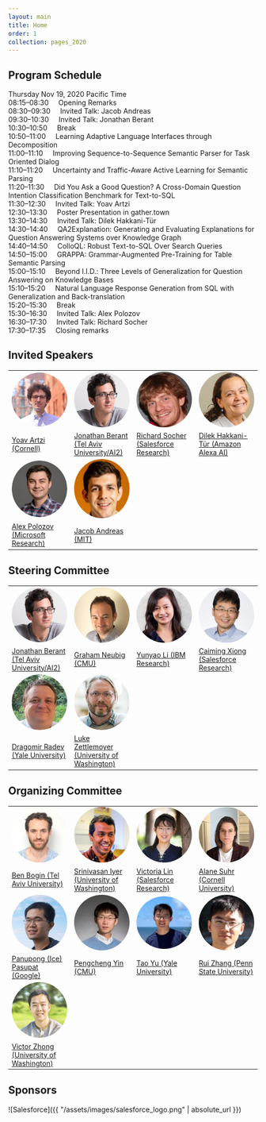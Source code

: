 ```yaml
---
layout: main
title: Home
order: 1
collection: pages_2020
---
```


<!-- ## Overview

Executable semantic parsers map natural language utterances to meaning representations that can be executed in a particular context such as databases, knowledge graphs, robotic environment, and software applications. The field has become increasingly important as it allows users to seek information and control computer systems naturally and flexibly via interactive exchanges in natural language. We envision that practical semantic parsing systems need to be equipped with three core capabilities: 

- Understanding user utterances in context and mapping them to executable forms.
- Clarifying ambiguous utterances and providing guidance for user to form valid input.
- Providing a faithful explanation of its interpreted actions for user verification and feedback.

To this end, the problem of mapping well-formed, individual natural language utterances to formal representations has been studied extensively.

In comparison, semantic parsing in an interactive setup has received less attention until very recently. Furthermore, most of existing semantic parsers assume valid input only hence cannot detect ambiguous/invalid utterances and clarify them effectively.
There is also less focus on explainablility and trustworthiness, where the system can explain its interpreted actions to the user for verification and feedback.

This workshop aims to bring together researchers and promote exciting work towards powerful, robust and reliable interactive executable semantic parsing systems. We seek submissions in two tracks:

- A research track for presenting novel contributions relevant but not limited to the directions mentioned above.
- A shared task track on the newly introduced conversational text-to-SQL challenge ([CoSQL](https://yale-lily.github.io/cosql))

<a class="twitter-timeline tw-align-center" data-width="80%" margin="auto" text-align="center" href="https://twitter.com/intexsempar2020?ref_src=twsrc%5Etfw">Tweets by intexsempar2020</a> <script async src="https://platform.twitter.com/widgets.js" charset="utf-8"></script> -->

## Program Schedule

Thursday Nov 19, 2020 Pacific Time
<br>
08:15–08:30 &nbsp;&nbsp;&nbsp; Opening Remarks
<br>
08:30–09:30 &nbsp;&nbsp;&nbsp; Invited Talk: Jacob Andreas
<br>
09:30–10:30 &nbsp;&nbsp;&nbsp; Invited Talk: Jonathan Berant
<br>
10:30–10:50 &nbsp;&nbsp;&nbsp; Break
<br>
10:50–11:00 &nbsp;&nbsp;&nbsp; Learning Adaptive Language Interfaces through Decomposition
<br>
11:00–11:10 &nbsp;&nbsp;&nbsp; Improving Sequence-to-Sequence Semantic Parser for Task Oriented Dialog
<br>
11:10–11:20 &nbsp;&nbsp;&nbsp; Uncertainty and Traffic-Aware Active Learning for Semantic Parsing
<br>
11:20–11:30 &nbsp;&nbsp;&nbsp; Did You Ask a Good Question? A Cross-Domain Question Intention Classification Benchmark for Text-to-SQL
<br>
11:30–12:30 &nbsp;&nbsp;&nbsp; Invited Talk: Yoav Artzi
<br>
12:30–13:30 &nbsp;&nbsp;&nbsp; Poster Presentation in gather.town
<br>
13:30–14:30 &nbsp;&nbsp;&nbsp; Invited Talk: Dilek Hakkani-Tür
<br>
14:30–14:40 &nbsp;&nbsp;&nbsp; QA2Explanation: Generating and Evaluating Explanations for Question Answering Systems over Knowledge Graph
<br>
14:40–14:50 &nbsp;&nbsp;&nbsp; ColloQL: Robust Text-to-SQL Over Search Queries
<br>
14:50–15:00 &nbsp;&nbsp;&nbsp; GRAPPA: Grammar-Augmented Pre-Training for Table Semantic Parsing
<br>
15:00–15:10 &nbsp;&nbsp;&nbsp; Beyond I.I.D.: Three Levels of Generalization for Question Answering on Knowledge Bases
<br>
15:10–15:20 &nbsp;&nbsp;&nbsp; Natural Language Response Generation from SQL with Generalization and Back-translation
<br>
15:20–15:30 &nbsp;&nbsp;&nbsp; Break
<br>
15:30–16:30 &nbsp;&nbsp;&nbsp; Invited Talk: Alex Polozov
<br>
16:30–17:30 &nbsp;&nbsp;&nbsp; Invited Talk: Richard Socher
<br>
17:30–17:35 &nbsp;&nbsp;&nbsp; Closing remarks

## Invited Speakers

<table>
  <tbody>
    <tr>
      <td width="25%"><a href="https://yoavartzi.com/"><img src="assets/images/artzi.png" width="120px" align="bottom" style="border-radius: 50%"></a></td>
      <td width="25%"><a href="http://www.cs.tau.ac.il/~joberant/"><img src="assets/images/berant.png" width="120px" align="bottom" style="border-radius: 50%"></a></td>
      <td width="25%"><a href="https://www.socher.org/"><img src="assets/images/socher.jpg" width="120px" align="bottom" style="border-radius: 50%"></a></td>
      <td width="25%"><a href="https://scholar.google.com/citations?user=GMcL_9kAAAAJ&hl=en"><img src="assets/images/hakkani-tur.jpeg" width="120px" align="bottom" style="border-radius: 50%"></a></td>
    </tr>
    <tr>
      <td><a href="https://yoavartzi.com/">Yoav Artzi (Cornell)</a></td>
      <td><a href="http://www.cs.tau.ac.il/~joberant/">Jonathan Berant (Tel Aviv University/AI2)</a></td>
      <td><a href="https://www.socher.org/">Richard Socher (Salesforce Research)</a></td>
      <td><a href="https://scholar.google.com/citations?user=GMcL_9kAAAAJ&hl=en">Dilek Hakkani-T&uuml;r (Amazon Alexa AI)</a></td>
    </tr>
    <tr>
      <td width="25%"><a href="https://alexpolozov.com/"><img src="assets/images/polozov.jpg" width="120px" align="bottom" style="border-radius: 50%"></a></td>
      <td width="25%"><a href="https://www.mit.edu/~jda/"><img src="assets/images/andreas.jpg" width="120px" align="bottom" style="border-radius: 50%"></a></td>
    </tr>
    <tr>
      <td><a href="https://alexpolozov.com/">Alex Polozov (Microsoft Research)</a></td>
      <td><a href="https://www.mit.edu/~jda/">Jacob Andreas (MIT)</a></td>
    </tr>
  </tbody>
</table>

<!-- - [Yoav Artzi](https://yoavartzi.com/), Cornell University
- [Jonathan Berant](http://www.cs.tau.ac.il/~joberant/), Tel Aviv University/Allen Institute for Artificial Intelligence
- [Richard Socher](https://www.socher.org/), Salesforce Research
- [Dilek Hakkani-T&uuml;r](https://scholar.google.com/citations?user=GMcL_9kAAAAJ&hl=en), Amazon Alexa AI
- [Alex Polozov](https://alexpolozov.com/), Microsoft Research
- [Mirella Lapata](https://homepages.inf.ed.ac.uk/mlap/), The University of Edinburgh -->

## Steering Committee

<table>
  <tbody>
    <tr>
      <td width="25%"><a href="http://www.cs.tau.ac.il/~joberant/"><img src="assets/images/berant.png" width="120px" align="bottom" style="border-radius: 50%"></a></td>
      <td width="25%"><a href="http://www.phontron.com/"><img src="assets/images/neubig.jpg" width="120px" align="bottom" style="border-radius: 50%"></a></td>
      <td width="25%"><a href="https://researcher.watson.ibm.com/researcher/view.php?person=us-yunyaoli"><img src="assets/images/yunyaoli.jpg" width="120px" align="bottom" style="border-radius: 50%"></a></td>
      <td width="25%"><a href="http://cmxiong.com/"><img src="assets/images/xiong.jpg" width="120px" align="bottom" style="border-radius: 50%"></a></td>
    </tr>
    <tr>
      <td><a href="http://www.cs.tau.ac.il/~joberant/">Jonathan Berant (Tel Aviv University/AI2)</a></td>
      <td><a href="http://www.phontron.com/">Graham Neubig (CMU)</a></td>
      <td><a href="https://researcher.watson.ibm.com/researcher/view.php?person=us-yunyaoli">Yunyao Li (IBM Research)</a></td>
      <td><a href="http://cmxiong.com/">Caiming Xiong (Salesforce Research)</a></td>
    </tr>
    <tr>
      <td width="25%"><a href="https://www.cs.yale.edu/homes/radev/"><img src="assets/images/radev.jpeg" width="120px" align="bottom" style="border-radius: 50%"></a></td>
      <td width="25%"><a href="https://www.cs.washington.edu/people/faculty/lsz"><img src="assets/images/zettlemoyer.jpg" width="120px" align="bottom" style="border-radius: 50%"></a></td>
    </tr>
    <tr>
      <td><a href="https://www.cs.yale.edu/homes/radev/">Dragomir Radev (Yale University)</a></td>
      <td><a href="https://www.cs.washington.edu/people/faculty/lsz">Luke Zettlemoyer (University of Washington)</a></td>
    </tr>
  </tbody>
</table>
<!-- - [Jonathan Berant](http://www.cs.tau.ac.il/~joberant/), Tel-Aviv University
- [Graham Neubig](http://www.phontron.com/), Carnegie Mellon University
- [Yunyao Li](https://researcher.watson.ibm.com/researcher/view.php?person=us-yunyaoli), IBM Research
- [Caiming Xiong](http://www.stat.ucla.edu/~caiming/), Salesforce Research
- [Dragomir Radev](https://www.cs.yale.edu/homes/radev/), Yale University
- [Luke Zettlemoyer](https://www.cs.washington.edu/people/faculty/lsz), University of Washington -->

## Organizing Committee

<table>
  <tbody>
    <tr>
      <td width="25%"><a href="https://benbogin.github.io/"><img src="assets/images/bogin.jpg" width="120px" align="bottom" style="border-radius: 50%"></a></td>
      <td width="25%"><a href="http://sriniiyer.github.io/"><img src="assets/images/iyer.jpg" width="120px" align="bottom" style="border-radius: 50%"></a></td>
      <td width="25%"><a href="http://victorialin.net/"><img src="assets/images/lin.jpg" width="120px" align="bottom" style="border-radius: 50%"></a></td>
      <td width="25%"><a href="http://alanesuhr.com/"><img src="assets/images/suhr.jpg" width="120px" align="bottom" style="border-radius: 50%"></a></td>
    </tr>
    <tr>
      <td><a href="https://benbogin.github.io/">Ben Bogin (Tel Aviv University)</a></td>
      <td><a href="http://sriniiyer.github.io/">Srinivasan Iyer (University of Washington)</a></td>
      <td><a href="http://victorialin.net/">Victoria Lin (Salesforce Research)</a></td>
      <td><a href="http://alanesuhr.com/">Alane Suhr (Cornell University)</a></td>
    </tr>
    <tr>
      <td width="25%"><a href="https://ppasupat.github.io/"><img src="assets/images/pasupat.jpg" width="120px" align="bottom" style="border-radius: 50%"></a></td>
      <td width="25%"><a href="http://pcyin.me/"><img src="assets/images/yin.jpg" width="120px" align="bottom" style="border-radius: 50%"></a></td>
      <td width="25%"><a href="https://taoyds.github.io/"><img src="assets/images/taoyu.png" width="120px" align="bottom" style="border-radius: 50%"></a></td>
      <td width="25%"><a href="https://ryanzhumich.github.io/"><img src="assets/images/ruizhang.jpeg" width="120px" align="bottom" style="border-radius: 50%"></a></td>
    </tr>
    <tr>
      <td><a href="https://ppasupat.github.io/">Panupong (Ice) Pasupat (Google)</a></td>
      <td><a href="http://pcyin.me/">Pengcheng Yin (CMU)</a></td>
      <td><a href="https://taoyds.github.io/">Tao Yu (Yale University)</a></td>
      <td><a href="https://ryanzhumich.github.io/">Rui Zhang (Penn State University)</a></td>
    </tr>
    <tr>
      <td width="25%"><a href="https://www.victorzhong.com/"><img src="assets/images/zhong.jpg" width="120px" align="bottom" style="border-radius: 50%"></a></td>
    </tr>
    <tr>
      <td><a href="https://www.victorzhong.com/">Victor Zhong (University of Washington)</a></td>
    </tr>
  </tbody>
</table>
<!-- - [Ben Bogin](https://benbogin.github.io/), Tel Aviv University 
- [Srinivasan Iyer](http://sriniiyer.github.io/), University of Washington
- [Victoria Lin](http://victorialin.net/), Salesforce Research
- [Alane Suhr](http://alanesuhr.com/), Cornell University
- [Panupong (Ice) Pasupat](https://ppasupat.github.io/), Google
- [Pengcheng Yin](http://pcyin.me/), Carnegie Mellon University
- [Tao Yu](https://taoyds.github.io/), Yale University
- [Rui Zhang](https://ryanzhumich.github.io/), Yale University -> Penn State University
- [Victor Zhong](https://www.victorzhong.com/), University of Washington -->

## Sponsors
![Salesforce]({{ "/assets/images/salesforce_logo.png" | absolute_url }})
